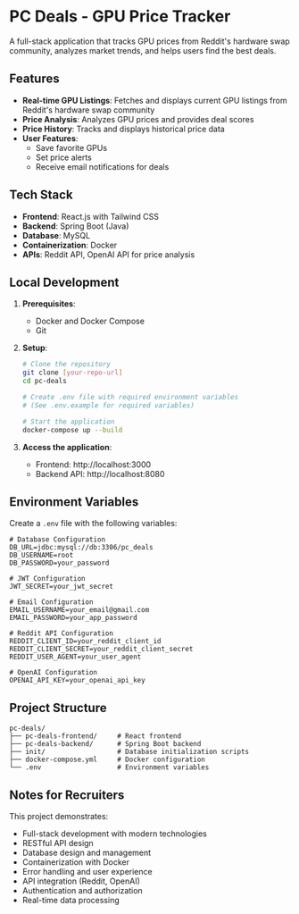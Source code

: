 # PC Deals - GPU Price Tracker

A full-stack application that tracks GPU prices from Reddit's hardware swap community, analyzes market trends, and helps users find the best deals.

## Features

- **Real-time GPU Listings**: Fetches and displays current GPU listings from Reddit's hardware swap community
- **Price Analysis**: Analyzes GPU prices and provides deal scores
- **Price History**: Tracks and displays historical price data
- **User Features**:
  - Save favorite GPUs
  - Set price alerts
  - Receive email notifications for deals

## Tech Stack

- **Frontend**: React.js with Tailwind CSS
- **Backend**: Spring Boot (Java)
- **Database**: MySQL
- **Containerization**: Docker
- **APIs**: Reddit API, OpenAI API for price analysis

## Local Development

1. **Prerequisites**:
   - Docker and Docker Compose
   - Git

2. **Setup**:
   ```bash
   # Clone the repository
   git clone [your-repo-url]
   cd pc-deals

   # Create .env file with required environment variables
   # (See .env.example for required variables)

   # Start the application
   docker-compose up --build
   ```

3. **Access the application**:
   - Frontend: http://localhost:3000
   - Backend API: http://localhost:8080

## Environment Variables

Create a `.env` file with the following variables:
```
# Database Configuration
DB_URL=jdbc:mysql://db:3306/pc_deals
DB_USERNAME=root
DB_PASSWORD=your_password

# JWT Configuration
JWT_SECRET=your_jwt_secret

# Email Configuration
EMAIL_USERNAME=your_email@gmail.com
EMAIL_PASSWORD=your_app_password

# Reddit API Configuration
REDDIT_CLIENT_ID=your_reddit_client_id
REDDIT_CLIENT_SECRET=your_reddit_client_secret
REDDIT_USER_AGENT=your_user_agent

# OpenAI Configuration
OPENAI_API_KEY=your_openai_api_key
```

## Project Structure

```
pc-deals/
├── pc-deals-frontend/     # React frontend
├── pc-deals-backend/      # Spring Boot backend
├── init/                  # Database initialization scripts
├── docker-compose.yml     # Docker configuration
└── .env                   # Environment variables
```

## Notes for Recruiters

This project demonstrates:
- Full-stack development with modern technologies
- RESTful API design
- Database design and management
- Containerization with Docker
- Error handling and user experience
- API integration (Reddit, OpenAI)
- Authentication and authorization
- Real-time data processing 